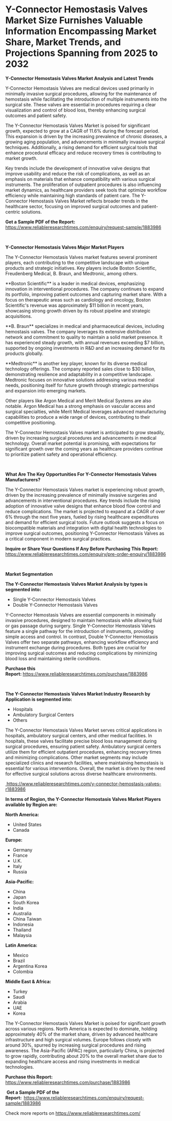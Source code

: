 <p><h1>Y-Connector Hemostasis Valves Market Size Furnishes Valuable Information Encompassing Market Share, Market Trends, and Projections Spanning from 2025 to 2032</h1></p><p><strong>Y-Connector Hemostasis Valves Market Analysis and Latest Trends</strong></p>
<p><p>Y-Connector Hemostasis Valves are medical devices used primarily in minimally invasive surgical procedures, allowing for the maintenance of hemostasis while facilitating the introduction of multiple instruments into the surgical site. These valves are essential in procedures requiring a clear visualization and control of blood loss, thereby enhancing surgical outcomes and patient safety.</p><p>The Y-Connector Hemostasis Valves Market is poised for significant growth, expected to grow at a CAGR of 11.6% during the forecast period. This expansion is driven by the increasing prevalence of chronic diseases, a growing aging population, and advancements in minimally invasive surgical techniques. Additionally, a rising demand for efficient surgical tools that enhance procedural efficacy and reduce recovery times is contributing to market growth.</p><p>Key trends include the development of innovative valve designs that improve usability and reduce the risk of complications, as well as an emphasis on materials that enhance compatibility with various surgical instruments. The proliferation of outpatient procedures is also influencing market dynamics, as healthcare providers seek tools that optimize workflow efficiency while maintaining high standards of patient care. The Y-Connector Hemostasis Valves Market reflects broader trends in the healthcare sector, focusing on improved surgical outcomes and patient-centric solutions.</p></p>
<p><strong>Get a Sample PDF of the Report:&nbsp;</strong> <a href="https://www.reliableresearchtimes.com/enquiry/request-sample/1883986?utm_campaign=2722&utm_medium=2&utm_source=Github&utm_content=ia&utm_term=05032025&utm_id=y-connector-hemostasis-valves">https://www.reliableresearchtimes.com/enquiry/request-sample/1883986</a></p>
<p>&nbsp;</p>
<p><strong>Y-Connector Hemostasis Valves Major Market Players</strong></p>
<p><p>The Y-Connector Hemostasis Valves market features several prominent players, each contributing to the competitive landscape with unique products and strategic initiatives. Key players include Boston Scientific, Freudenberg Medical, B. Braun, and Medtronic, among others.</p><p>**Boston Scientific** is a leader in medical devices, emphasizing innovation in interventional procedures. The company continues to expand its portfolio, improving patient outcomes and capturing market share. With a focus on therapeutic areas such as cardiology and oncology, Boston Scientific's revenue was approximately $11 billion in recent years, showcasing strong growth driven by its robust pipeline and strategic acquisitions.</p><p>**B. Braun** specializes in medical and pharmaceutical devices, including hemostasis valves. The company leverages its extensive distribution network and commitment to quality to maintain a solid market presence. It has experienced steady growth, with annual revenues exceeding $7 billion, supported by ongoing investments in R&D and an increasing demand for its products globally.</p><p>**Medtronic** is another key player, known for its diverse medical technology offerings. The company reported sales close to $30 billion, demonstrating resilience and adaptability in a competitive landscape. Medtronic focuses on innovative solutions addressing various medical needs, positioning itself for future growth through strategic partnerships and expansion into emerging markets.</p><p>Other players like Argon Medical and Merit Medical Systems are also notable. Argon Medical has a strong emphasis on vascular access and surgical specialties, while Merit Medical leverages advanced manufacturing capabilities to produce a wide range of devices, contributing to their competitive positioning.</p><p>The Y-Connector Hemostasis Valves market is anticipated to grow steadily, driven by increasing surgical procedures and advancements in medical technology. Overall market potential is promising, with expectations for significant growth over the coming years as healthcare providers continue to prioritize patient safety and operational efficiency.</p></p>
<p>&nbsp;</p>
<p><strong>What Are The Key Opportunities For Y-Connector Hemostasis Valves Manufacturers?</strong></p>
<p><p>The Y-Connector Hemostasis Valves market is experiencing robust growth, driven by the increasing prevalence of minimally invasive surgeries and advancements in interventional procedures. Key trends include the rising adoption of innovative valve designs that enhance blood flow control and reduce complications. The market is projected to expand at a CAGR of over 6% through the next five years, fueled by rising healthcare expenditures and demand for efficient surgical tools. Future outlook suggests a focus on biocompatible materials and integration with digital health technologies to improve surgical outcomes, positioning Y-Connector Hemostasis Valves as a critical component in modern surgical practices.</p></p>
<p><strong>Inquire or Share Your Questions If Any Before Purchasing This Report:</strong> <a href="https://www.reliableresearchtimes.com/enquiry/pre-order-enquiry/1883986?utm_campaign=2722&utm_medium=2&utm_source=Github&utm_content=ia&utm_term=05032025&utm_id=y-connector-hemostasis-valves">https://www.reliableresearchtimes.com/enquiry/pre-order-enquiry/1883986</a></p>
<p>&nbsp;</p>
<p><strong>Market Segmentation</strong></p>
<p><strong>The Y-Connector Hemostasis Valves Market Analysis by types is segmented into:</strong></p>
<p><ul><li>Single Y-Connector Hemostasis Valves</li><li>Double Y-Connector Hemostasis Valves</li></ul></p>
<p><p>Y-Connector Hemostasis Valves are essential components in minimally invasive procedures, designed to maintain hemostasis while allowing fluid or gas passage during surgery. Single Y-Connector Hemostasis Valves feature a single pathway for the introduction of instruments, providing simple access and control. In contrast, Double Y-Connector Hemostasis Valves offer two separate pathways, enhancing workflow efficiency and instrument exchange during procedures. Both types are crucial for improving surgical outcomes and reducing complications by minimizing blood loss and maintaining sterile conditions.</p></p>
<p><strong>Purchase this Report:&nbsp;</strong><a href="https://www.reliableresearchtimes.com/purchase/1883986?utm_campaign=2722&utm_medium=2&utm_source=Github&utm_content=ia&utm_term=05032025&utm_id=y-connector-hemostasis-valves">https://www.reliableresearchtimes.com/purchase/1883986</a></p>
<p>&nbsp;</p>
<p><strong>The Y-Connector Hemostasis Valves Market Industry Research by Application is segmented into:</strong></p>
<p><ul><li>Hospitals</li><li>Ambulatory Surgical Centers</li><li>Others</li></ul></p>
<p><p>The Y-Connector Hemostasis Valves Market serves critical applications in hospitals, ambulatory surgical centers, and other medical facilities. In hospitals, these valves facilitate precise blood loss management during surgical procedures, ensuring patient safety. Ambulatory surgical centers utilize them for efficient outpatient procedures, enhancing recovery times and minimizing complications. Other market segments may include specialized clinics and research facilities, where maintaining hemostasis is essential for various interventions. Overall, the market is driven by the need for effective surgical solutions across diverse healthcare environments.</p></p>
<p><a href="https://www.reliableresearchtimes.com/y-connector-hemostasis-valves-r1883986?utm_campaign=2722&utm_medium=2&utm_source=Github&utm_content=ia&utm_term=05032025&utm_id=y-connector-hemostasis-valves">&nbsp;https://www.reliableresearchtimes.com/y-connector-hemostasis-valves-r1883986</a></p>
<p><strong>In terms of Region, the Y-Connector Hemostasis Valves Market Players available by Region are:</strong></p>
<p>
    <p> <strong> North America: </strong>
        <ul>
            <li>United States</li>
            <li>Canada</li>
        </ul>
        </p> 
    <p> <strong> Europe: </strong>
        <ul>
            <li>Germany</li>
            <li>France</li>
            <li>U.K.</li>
            <li>Italy</li>
            <li>Russia</li>
        </ul>
        </p> 
    <p> <strong> Asia-Pacific: </strong>
        <ul>
            <li>China</li>
            <li>Japan</li>
            <li>South Korea</li>
            <li>India</li>
            <li>Australia</li>
            <li>China Taiwan</li>
            <li>Indonesia</li>
            <li>Thailand</li>
            <li>Malaysia</li>
        </ul>
        </p> 
    <p> <strong> Latin America: </strong>
        <ul>
            <li>Mexico</li>
            <li>Brazil</li>
            <li>Argentina Korea</li>
            <li>Colombia</li>
        </ul>
        </p> 
    <p> <strong> Middle East & Africa: </strong>
        <ul>
            <li>Turkey</li>
            <li>Saudi</li>
            <li>Arabia</li>
            <li>UAE</li>
            <li>Korea</li>
        </ul>
    </p>
    </p>
<p><p>The Y-Connector Hemostasis Valves Market is poised for significant growth across various regions. North America is expected to dominate, holding approximately 40% of the market share, driven by advanced healthcare infrastructure and high surgical volumes. Europe follows closely with around 30%, spurred by increasing surgical procedures and rising awareness. The Asia-Pacific (APAC) region, particularly China, is projected to grow rapidly, contributing about 20% to the overall market share due to expanding healthcare access and rising investments in medical technologies.</p></p>
<p><strong>Purchase this Report: </strong><a href="https://www.reliableresearchtimes.com/purchase/1883986?utm_campaign=2722&utm_medium=2&utm_source=Github&utm_content=ia&utm_term=05032025&utm_id=y-connector-hemostasis-valves">https://www.reliableresearchtimes.com/purchase/1883986</a></p>
<p>&nbsp;<strong>Get a Sample PDF of the Report:&nbsp;&nbsp;</strong><a href="https://www.reliableresearchtimes.com/enquiry/request-sample/1883986?utm_campaign=2722&utm_medium=2&utm_source=Github&utm_content=ia&utm_term=05032025&utm_id=y-connector-hemostasis-valves">https://www.reliableresearchtimes.com/enquiry/request-sample/1883986</a></p>
<p><strong></strong></p>
<p>Check more reports on <a href="https://www.reliableresearchtimes.com/?utm_campaign=2722&utm_medium=2&utm_source=Github&utm_content=ia&utm_term=05032025&utm_id=y-connector-hemostasis-valves">https://www.reliableresearchtimes.com/</a></p>